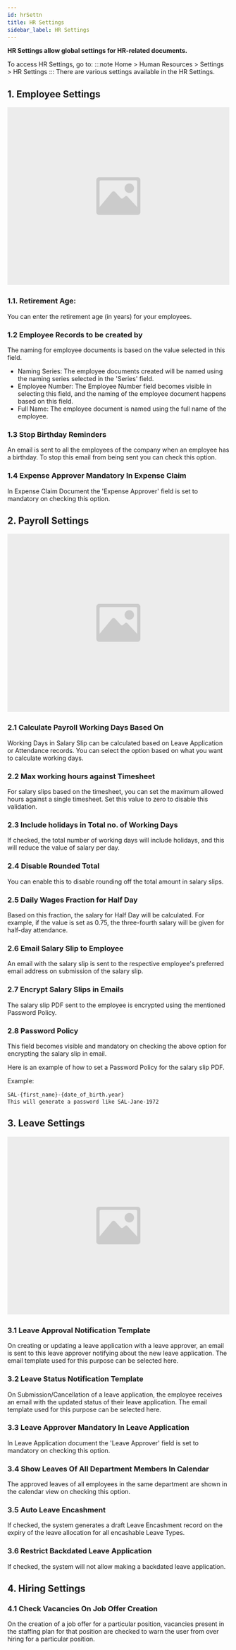```yaml
---
id: hrSettn
title: HR Settings
sidebar_label: HR Settings
---
```


**HR Settings allow global settings for HR-related documents.**

To access HR Settings, go to:
:::note
Home > Human Resources > Settings > HR Settings
:::
There are various settings available in the HR Settings.

## 1. Employee Settings

![image](images/image.jpg)

### 1.1. Retirement Age:

You can enter the retirement age (in years) for your employees.

### 1.2 Employee Records to be created by

The naming for employee documents is based on the value selected in this field.

- Naming Series: The employee documents created will be named using the naming series selected in the 'Series' field.
- Employee Number: The Employee Number field becomes visible in selecting this field, and the naming of the employee document happens based on this field.
- Full Name: The employee document is named using the full name of the employee.

### 1.3 Stop Birthday Reminders

An email is sent to all the employees of the company when an employee has a birthday. To stop this email from being sent you can check this option.

### 1.4 Expense Approver Mandatory In Expense Claim

In Expense Claim Document the 'Expense Approver' field is set to mandatory on checking this option.

## 2. Payroll Settings

![image](images/image.jpg)

### 2.1 Calculate Payroll Working Days Based On

Working Days in Salary Slip can be calculated based on Leave Application or Attendance records. You can select the option based on what you want to calculate working days.

### 2.2 Max working hours against Timesheet

For salary slips based on the timesheet, you can set the maximum allowed hours against a single timesheet. Set this value to zero to disable this validation.

### 2.3 Include holidays in Total no. of Working Days

If checked, the total number of working days will include holidays, and this will reduce the value of salary per day.

### 2.4 Disable Rounded Total

You can enable this to disable rounding off the total amount in salary slips.

### 2.5 Daily Wages Fraction for Half Day

Based on this fraction, the salary for Half Day will be calculated. For example, if the value is set as 0.75, the three-fourth salary will be given for half-day attendance.

### 2.6 Email Salary Slip to Employee

An email with the salary slip is sent to the respective employee's preferred email address on submission of the salary slip.

### 2.7 Encrypt Salary Slips in Emails

The salary slip PDF sent to the employee is encrypted using the mentioned Password Policy.

### 2.8 Password Policy

This field becomes visible and mandatory on checking the above option for encrypting the salary slip in email.

Here is an example of how to set a Password Policy for the salary slip PDF.

Example:

    SAL-{first_name}-{date_of_birth.year}
    This will generate a password like SAL-Jane-1972

## 3. Leave Settings

![image](images/image.jpg)

### 3.1 Leave Approval Notification Template

On creating or updating a leave application with a leave approver, an email is sent to this leave approver notifying about the new leave application. The email template used for this purpose can be selected here.

### 3.2 Leave Status Notification Template

On Submission/Cancellation of a leave application, the employee receives an email with the updated status of their leave application. The email template used for this purpose can be selected here.

### 3.3 Leave Approver Mandatory In Leave Application

In Leave Application document the 'Leave Approver' field is set to mandatory on checking this option.

### 3.4 Show Leaves Of All Department Members In Calendar

The approved leaves of all employees in the same department are shown in the calendar view on checking this option.

### 3.5 Auto Leave Encashment

If checked, the system generates a draft Leave Encashment record on the expiry of the leave allocation for all encashable Leave Types.

### 3.6 Restrict Backdated Leave Application

If checked, the system will not allow making a backdated leave application.

## 4. Hiring Settings

### 4.1 Check Vacancies On Job Offer Creation

On the creation of a job offer for a particular position, vacancies present in the staffing plan for that position are checked to warn the user from over hiring for a particular position.
